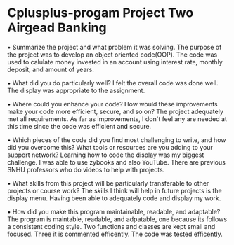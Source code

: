 # Cplusplus-progam Project Two Airgead Banking
•	Summarize the project and what problem it was solving.
  The purpose of the project was to develop an object oriented code(OOP).  The code was used to calulate money invested in an account using interest rate, monthly deposit, and amount of     years.
  
•	What did you do particularly well?
  I felt the overall code was done well.  The display was appropriate to the assignment.
  
•	Where could you enhance your code? How would these improvements make your code more efficient, secure, and so on?
  The project adequately met all requirements.  As far as improvements, I don't feel any are needed at this time since the code was efficient and secure.
  
•	Which pieces of the code did you find most challenging to write, and how did you overcome this? What tools or resources are you adding to your support network?
  Learning how to code the display was my biggest challenge. I was able to use zybooks and also YouTube. There are previous SNHU professors who do videos to help with projects. 
  
•	What skills from this project will be particularly transferable to other projects or course work?
  The skills I think will help in future projects is the display menu.  Having been able to adequately code and display my work. 
  
•	How did you make this program maintainable, readable, and adaptable?
  The program is maintable, readable, and adpatable, one because its follows a consistent coding style. Two functions and classes are kept small and focused. Three it is commented efficently. The code was tested efficently.
